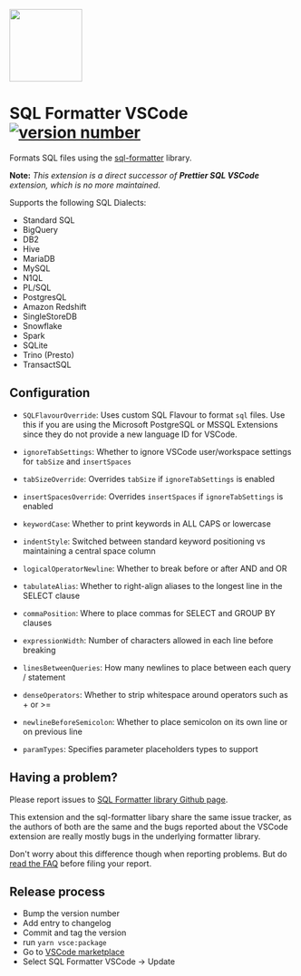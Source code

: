 <a href='https://github.com/sql-formatter-org/sql-formatter'><img src="https://raw.githubusercontent.com/sql-formatter-org/sql-formatter-vscode/master/sql-formatter-icon.png" width="128"/></a>

# SQL Formatter VSCode [![version number](https://img.shields.io/visual-studio-marketplace/v/ReneSaarsoo.sql-formatter-vsc?label=vscode)](https://marketplace.visualstudio.com/items?itemName=ReneSaarsoo.sql-formatter-vsc)

Formats SQL files using the [sql-formatter][] library.

**Note:** _This extension is a direct successor of **Prettier SQL VSCode** extension, which is no more maintained._

Supports the following SQL Dialects:

- Standard SQL
- BigQuery
- DB2
- Hive
- MariaDB
- MySQL
- N1QL
- PL/SQL
- PostgresQL
- Amazon Redshift
- SingleStoreDB
- Snowflake
- Spark
- SQLite
- Trino (Presto)
- TransactSQL

## Configuration

- `SQLFlavourOverride`: Uses custom SQL Flavour to format `sql` files. Use this if you are using the Microsoft PostgreSQL or MSSQL Extensions since they do not provide a new language ID for VSCode.

- `ignoreTabSettings`: Whether to ignore VSCode user/workspace settings for `tabSize` and `insertSpaces`

- `tabSizeOverride`: Overrides `tabSize` if `ignoreTabSettings` is enabled

- `insertSpacesOverride`: Overrides `insertSpaces` if `ignoreTabSettings` is enabled

- `keywordCase`: Whether to print keywords in ALL CAPS or lowercase

- `indentStyle`: Switched between standard keyword positioning vs maintaining a central space column

- `logicalOperatorNewline`: Whether to break before or after AND and OR

- `tabulateAlias`: Whether to right-align aliases to the longest line in the SELECT clause

- `commaPosition`: Where to place commas for SELECT and GROUP BY clauses

- `expressionWidth`: Number of characters allowed in each line before breaking

- `linesBetweenQueries`: How many newlines to place between each query / statement

- `denseOperators`: Whether to strip whitespace around operators such as + or >=

- `newlineBeforeSemicolon`: Whether to place semicolon on its own line or on previous line

- `paramTypes`: Specifies parameter placeholders types to support

## Having a problem?

Please report issues to [SQL Formatter library Github page][issues].

This extension and the sql-formatter libary share the same issue tracker,
as the authors of both are the same and the bugs reported about the VSCode
extension are really mostly bugs in the underlying formatter library.

Don't worry about this difference though when reporting problems.
But do [read the FAQ][faq] before filing your report.

## Release process

- Bump the version number
- Add entry to changelog
- Commit and tag the version
- run `yarn vsce:package`
- Go to [VSCode marketplace](https://marketplace.visualstudio.com/manage/publishers/renesaarsoo)
- Select SQL Formatter VSCode -> Update

[sql-formatter]: https://github.com/sql-formatter-org/sql-formatter
[issues]: https://github.com/sql-formatter-org/sql-formatter/issues
[faq]: https://github.com/sql-formatter-org/sql-formatter#frequently-asked-questions
